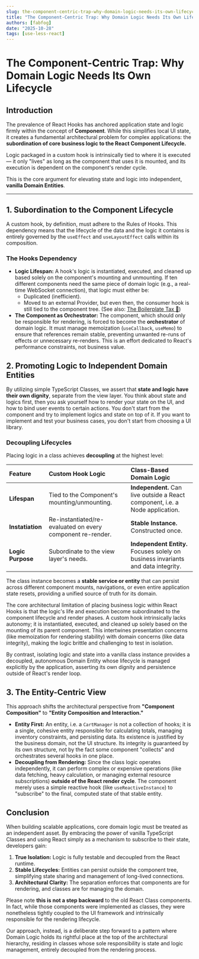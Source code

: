 ```yaml
---
slug: the-component-centric-trap-why-domain-logic-needs-its-own-lifecycle
title: "The Component-Centric Trap: Why Domain Logic Needs Its Own Lifecycle"
authors: [fabfog]
date: "2025-10-28"
tags: [use-less-react]
---
```

# The Component-Centric Trap: Why Domain Logic Needs Its Own Lifecycle

## Introduction

The prevalence of React Hooks has anchored application state and logic firmly within the concept of **Component**. While this simplifies local UI state, it creates a fundamental architectural problem for complex applications: the **subordination of core business logic to the React Component Lifecycle.**

Logic packaged in a custom hook is intrinsically tied to where it is executed — it only "lives" as long as the component that uses it is mounted, and its execution is dependent on the component's render cycle.

This is the core argument for elevating state and logic into independent, **vanilla Domain Entities**.

---

## 1. Subordination to the Component Lifecycle

A custom hook, by definition, must adhere to the Rules of Hooks. This dependency means that the lifecycle of the data and the logic it contains is entirely governed by the `useEffect` and `useLayoutEffect` calls within its composition.

<!-- truncate -->

### The Hooks Dependency

* **Logic Lifespan:** A hook's logic is instantiated, executed, and cleaned up based solely on the component's mounting and unmounting. If ten different components need the same piece of domain logic (e.g., a real-time WebSocket connection), that logic must either be:
    * Duplicated (inefficient).
    * Moved to an external Provider, but even then, the consumer hook is still tied to the component tree. (See also: [The Boilerplate Tax 💸](/blog/the-boilerplate-tax))
* **The Component as Orchestrator:** The component, which should only be responsible for rendering, is forced to become the **orchestrator** of domain logic. It must manage memoization (`useCallback`, `useMemo`) to ensure that references remain stable, preventing unwanted re-runs of effects or unnecessary re-renders. This is an effort dedicated to React's performance constraints, not business value.

## 2. Promoting Logic to Independent Domain Entities

By utilizing simple TypeScript Classes, we assert that **state and logic have their own dignity**, separate from the view layer. You think about state and logics first, then you ask yourself how to render your state on the UI, and how to bind user events to certain actions. You don't start from the component and try to implement logics and state on top of it. If you want to implement and test your business cases, you don't start from choosing a UI library.

### Decoupling Lifecycles

Placing logic in a class achieves **decoupling** at the highest level:

| Feature | Custom Hook Logic | Class-Based Domain Logic |
| :--- | :--- | :--- |
| **Lifespan** | Tied to the Component's mounting/unmounting. | **Independent.** Can live outside a React component, i.e. a Node application. |
| **Instatiation** | Re-instantiated/re-evaluated on every component re-render. | **Stable Instance.** Constructed once. |
| **Logic Purpose**| Subordinate to the view layer's needs. | **Independent Entity.** Focuses solely on business invariants and data integrity. |

The class instance becomes a **stable service or entity** that can persist across different component mounts, navigations, or even entire application state resets, providing a unified source of truth for its domain.

The core architectural limitation of placing business logic within React Hooks is that the logic's life and execution become subordinated to the component lifecycle and render phases. A custom hook intrinsically lacks autonomy; it is instantiated, executed, and cleaned up solely based on the mounting of its parent component. This intertwines presentation concerns (like memoization for rendering stability) with domain concerns (like data integrity), making the logic brittle and challenging to test in isolation. 

By contrast, isolating logic and state into a vanilla class instance provides a decoupled, autonomous Domain Entity whose lifecycle is managed explicitly by the application, asserting its own dignity and persistence outside of React's render loop.

## 3. The Entity-Centric View

This approach shifts the architectural perspective from **"Component Composition"** to **"Entity Composition and Interaction."**

* **Entity First:** An entity, i.e. a `CartManager` is not a collection of hooks; it is a single, cohesive entity responsible for calculating totals, managing inventory constraints, and persisting data. Its existence is justified by the business domain, not the UI structure. Its integrity is guaranteed by its own structure, not by the fact some component "collects" and orchestrates several hooks in one place.
* **Decoupling from Rendering:** Since the class logic operates independently, it can perform complex or expensive operations (like data fetching, heavy calculation, or managing external resource subscriptions) **outside of the React render cycle**. The component merely uses a simple reactive hook (like `useReactiveInstance`) to "subscribe" to the final, computed state of that stable entity.

## Conclusion

When building scalable applications, core domain logic must be treated as an independent asset. By embracing the power of vanilla TypeScript Classes and using React simply as a mechanism to subscribe to their state, developers gain:

1.  **True Isolation:** Logic is fully testable and decoupled from the React runtime.
2.  **Stable Lifecycles:** Entities can persist outside the component tree, simplifying state sharing and management of long-lived connections.
3.  **Architectural Clarity:** The separation enforces that components are for rendering, and classes are for managing the domain.

Please note **this is not a step backward** to the old React Class components. In fact, while those components were implemented as classes, they were nonetheless tightly coupled to the UI framework and intrinsically responsible for the rendering lifecycle.

Our approach, instead, is a deliberate step forward to a pattern where Domain Logic holds its rightful place at the top of the architectural hierarchy, residing in classes whose sole responsibility is state and logic management, entirely decoupled from the rendering process.
